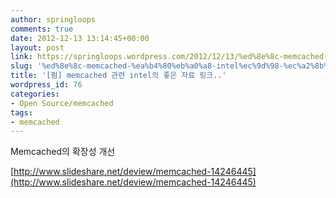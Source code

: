 ```yaml
---
author: springloops
comments: true
date: 2012-12-13 13:14:45+00:00
layout: post
link: https://springloops.wordpress.com/2012/12/13/%ed%8e%8c-memcached-%ea%b4%80%eb%a0%a8-intel%ec%9d%98-%ec%a2%8b%ec%9d%80-%ec%9e%90%eb%a3%8c-%eb%a7%81%ed%81%ac/
slug: '%ed%8e%8c-memcached-%ea%b4%80%eb%a0%a8-intel%ec%9d%98-%ec%a2%8b%ec%9d%80-%ec%9e%90%eb%a3%8c-%eb%a7%81%ed%81%ac'
title: '[펌] memcached 관련 intel의 좋은 자료 링크..'
wordpress_id: 76
categories:
- Open Source/memcached
tags:
- memcached
---
```


Memcached의 확장성 개선

[http://www.slideshare.net/deview/memcached-14246445](http://www.slideshare.net/deview/memcached-14246445)
